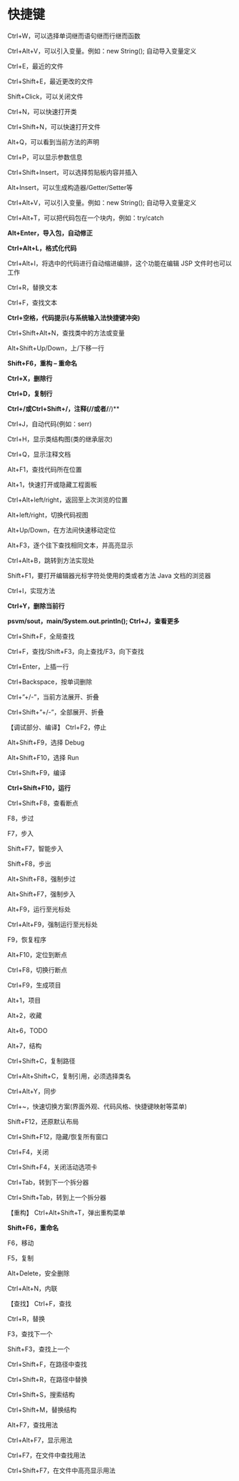 # 快捷键

Ctrl+W，可以选择单词继而语句继而行继而函数

Ctrl+Alt+V，可以引入变量。例如：new String(); 自动导入变量定义

Ctrl+E，最近的文件

Ctrl+Shift+E，最近更改的文件

Shift+Click，可以关闭文件

Ctrl+N，可以快速打开类

Ctrl+Shift+N，可以快速打开文件

Alt+Q，可以看到当前方法的声明

Ctrl+P，可以显示参数信息

Ctrl+Shift+Insert，可以选择剪贴板内容并插入

Alt+Insert，可以生成构造器/Getter/Setter等

Ctrl+Alt+V，可以引入变量。例如：new String(); 自动导入变量定义

Ctrl+Alt+T，可以把代码包在一个块内，例如：try/catch

**Alt+Enter，导入包，自动修正**

**Ctrl+Alt+L，格式化代码**

Ctrl+Alt+I，将选中的代码进行自动缩进编排，这个功能在编辑 JSP 文件时也可以工作

Ctrl+R，替换文本

Ctrl+F，查找文本

**Ctrl+空格，代码提示(与系统输入法快捷键冲突)**

Ctrl+Shift+Alt+N，查找类中的方法或变量

Alt+Shift+Up/Down，上/下移一行

**Shift+F6，重构 – 重命名**

**Ctrl+X，删除行**

**Ctrl+D，复制行**

**Ctrl+/或Ctrl+Shift+/，注释(//或者/**/)**

Ctrl+J，自动代码(例如：serr)

Ctrl+H，显示类结构图(类的继承层次)

Ctrl+Q，显示注释文档

Alt+F1，查找代码所在位置

Alt+1，快速打开或隐藏工程面板

Ctrl+Alt+left/right，返回至上次浏览的位置

Alt+left/right，切换代码视图

Alt+Up/Down，在方法间快速移动定位

Alt+F3，逐个往下查找相同文本，并高亮显示

Ctrl+Alt+B，跳转到方法实现处

Shift+F1，要打开编辑器光标字符处使用的类或者方法 Java 文档的浏览器

Ctrl+I，实现方法

**Ctrl+Y，删除当前行**

**psvm/sout，main/System.out.println(); Ctrl+J，查看更多**

Ctrl+Shift+F，全局查找

Ctrl+F，查找/Shift+F3，向上查找/F3，向下查找

Ctrl+Enter，上插一行

Ctrl+Backspace，按单词删除

Ctrl+”+/-”，当前方法展开、折叠

Ctrl+Shift+”+/-”，全部展开、折叠

【调试部分、编译】
Ctrl+F2，停止

Alt+Shift+F9，选择 Debug

Alt+Shift+F10，选择 Run

Ctrl+Shift+F9，编译

**Ctrl+Shift+F10，运行**

Ctrl+Shift+F8，查看断点

F8，步过

F7，步入

Shift+F7，智能步入

Shift+F8，步出

Alt+Shift+F8，强制步过

Alt+Shift+F7，强制步入

Alt+F9，运行至光标处

Ctrl+Alt+F9，强制运行至光标处

F9，恢复程序

Alt+F10，定位到断点

Ctrl+F8，切换行断点

Ctrl+F9，生成项目

Alt+1，项目

Alt+2，收藏

Alt+6，TODO

Alt+7，结构

Ctrl+Shift+C，复制路径

Ctrl+Alt+Shift+C，复制引用，必须选择类名

Ctrl+Alt+Y，同步

Ctrl+~，快速切换方案(界面外观、代码风格、快捷键映射等菜单)

Shift+F12，还原默认布局

Ctrl+Shift+F12，隐藏/恢复所有窗口

Ctrl+F4，关闭

Ctrl+Shift+F4，关闭活动选项卡

Ctrl+Tab，转到下一个拆分器

Ctrl+Shift+Tab，转到上一个拆分器

【重构】
Ctrl+Alt+Shift+T，弹出重构菜单

**Shift+F6，重命名**

F6，移动

F5，复制

Alt+Delete，安全删除

Ctrl+Alt+N，内联

【查找】
Ctrl+F，查找

Ctrl+R，替换

F3，查找下一个

Shift+F3，查找上一个

Ctrl+Shift+F，在路径中查找

Ctrl+Shift+R，在路径中替换

Ctrl+Shift+S，搜索结构

Ctrl+Shift+M，替换结构

Alt+F7，查找用法

Ctrl+Alt+F7，显示用法

Ctrl+F7，在文件中查找用法

Ctrl+Shift+F7，在文件中高亮显示用法
